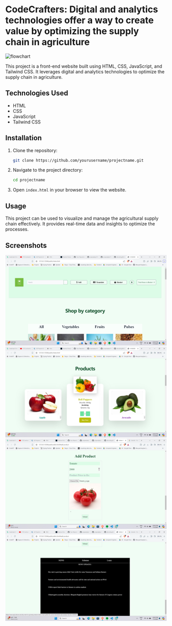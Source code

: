 # CodeCrafters: Digital and analytics technologies offer a way to create value by optimizing the supply chain in agriculture
![flowchart](https://github.com/prajwalpkp2106/CodeCrafters/assets/135339042/15d6d125-21af-4945-950a-f9aff204dd00)

This project is a front-end website built using HTML, CSS, JavaScript, and Tailwind CSS. It leverages digital and analytics technologies to optimize the supply chain in agriculture.

## Technologies Used

- HTML
- CSS
- JavaScript
- Tailwind CSS

## Installation

1. Clone the repository:
    ```bash
    git clone https://github.com/yourusername/projectname.git
    ```

2. Navigate to the project directory:
    ```bash
    cd projectname
    ```

3. Open `index.html` in your browser to view the website.

## Usage

This project can be used to visualize and manage the agricultural supply chain effectively. It provides real-time data and insights to optimize the processes.

## Screenshots

<img src="Screenshot (621).png" alt="Image Description">
<img src="Screenshot (622).png" alt="Image Description">
<img src="Screenshot (624).png" alt="Image Description">
<img src="Screenshot (625).png" alt="Image Description">
